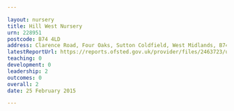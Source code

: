 ```yaml
---

layout: nursery
title: Hill West Nursery
urn: 228951
postcode: B74 4LD
address: Clarence Road, Four Oaks, Sutton Coldfield, West Midlands, B74 4LD
latestReportUrl: https://reports.ofsted.gov.uk/provider/files/2463723/urn/228951.pdf
teaching: 0
development: 0
leadership: 2
outcomes: 0
overall: 2
date: 25 February 2015

---
```

